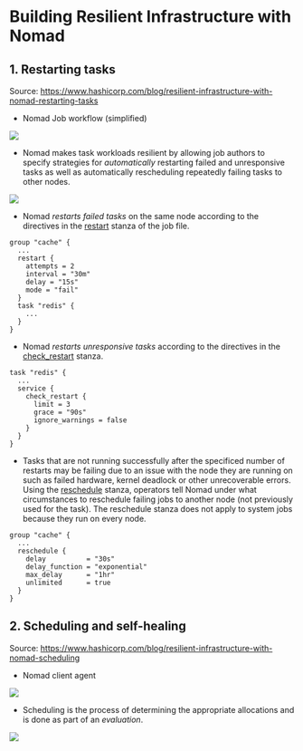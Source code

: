 # Building Resilient Infrastructure with Nomad

## 1. Restarting tasks

Source: https://www.hashicorp.com/blog/resilient-infrastructure-with-nomad-restarting-tasks

- Nomad Job workflow (simplified)

![](https://www.datocms-assets.com/2885/1534979559-nomad-resiliency-part01-job-workflow.png?fit=max&q=80&w=2000)

- Nomad makes task workloads resilient by allowing job authors to specify strategies for *automatically* restarting failed and unresponsive tasks as well as automatically rescheduling repeatedly failing tasks to other nodes.

![](https://www.datocms-assets.com/2885/1534979778-nomad-resiliency-part01-restarts.png?fit=max&q=80&w=2000)

- Nomad *restarts failed tasks* on the same node according to the directives in the [restart](https://www.nomadproject.io/docs/job-specification/restart.html) stanza of the job file.

```hcl
group "cache" {
  ...
  restart {
    attempts = 2
    interval = "30m"
    delay = "15s"
    mode = "fail"
  }
  task "redis" {
    ...
  }
}
```

- Nomad *restarts unresponsive tasks* according to the directives in the [check_restart](https://www.nomadproject.io/docs/job-specification/check_restart.html) stanza.

```hcl
task "redis" {
  ...
  service {
    check_restart {
      limit = 3
      grace = "90s"
      ignore_warnings = false
    }
  }
}
```

- Tasks that are not running successfully after the specificed number of restarts may be failing due to an issue with the node they are running on such as failed hardware, kernel deadlock or other unrecoverable errors. Using the [reschedule](https://www.nomadproject.io/docs/job-specification/reschedule.html) stanza, operators tell Nomad under what circumstances to reschedule failing jobs to another node (not previously used for the task). The reschedule stanza does not apply to system jobs because they run on every node.

```hcl
group "cache" {
  ...
  reschedule {
    delay          = "30s"
    delay_function = "exponential"
    max_delay      = "1hr"
    unlimited      = true
  }
}
```

## 2. Scheduling and self-healing

Source: https://www.hashicorp.com/blog/resilient-infrastructure-with-nomad-scheduling

- Nomad client agent

![](https://www.datocms-assets.com/2885/1535497620-nomad-resiliency-part02-architecture.png?fit=max&q=80&w=2000)

- Scheduling is the process of determining the appropriate allocations and is done as part of an *evaluation*.

![](https://www.datocms-assets.com/2885/1535497633-nomad-resiliency-part02-scheduling.png?fit=max&q=80&w=2000)
